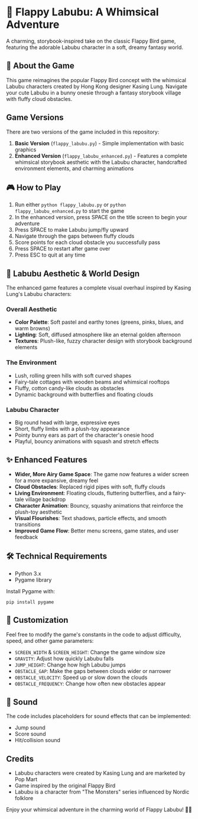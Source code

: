 # 🐰 Flappy Labubu: A Whimsical Adventure

A charming, storybook-inspired take on the classic Flappy Bird game, featuring the adorable Labubu character in a soft, dreamy fantasy world.

## 🌿 About the Game

This game reimagines the popular Flappy Bird concept with the whimsical Labubu characters created by Hong Kong designer Kasing Lung. Navigate your cute Labubu in a bunny onesie through a fantasy storybook village with fluffy cloud obstacles.

## Game Versions

There are two versions of the game included in this repository:

1. **Basic Version** (`flappy_labubu.py`) - Simple implementation with basic graphics
2. **Enhanced Version** (`flappy_labubu_enhanced.py`) - Features a complete whimsical storybook aesthetic with the Labubu character, handcrafted environment elements, and charming animations

## 🎮 How to Play

1. Run either `python flappy_labubu.py` or `python flappy_labubu_enhanced.py` to start the game
2. In the enhanced version, press SPACE on the title screen to begin your adventure
3. Press SPACE to make Labubu jump/fly upward
4. Navigate through the gaps between fluffy clouds
5. Score points for each cloud obstacle you successfully pass
6. Press SPACE to restart after game over
7. Press ESC to quit at any time

## 🎨 Labubu Aesthetic & World Design

The enhanced game features a complete visual overhaul inspired by Kasing Lung's Labubu characters:

### Overall Aesthetic
- **Color Palette**: Soft pastel and earthy tones (greens, pinks, blues, and warm browns)
- **Lighting**: Soft, diffused atmosphere like an eternal golden afternoon
- **Textures**: Plush-like, fuzzy character design with storybook background elements

### The Environment
- Lush, rolling green hills with soft curved shapes
- Fairy-tale cottages with wooden beams and whimsical rooftops
- Fluffy, cotton candy-like clouds as obstacles
- Dynamic background with butterflies and floating clouds

### Labubu Character
- Big round head with large, expressive eyes
- Short, fluffy limbs with a plush-toy appearance
- Pointy bunny ears as part of the character's onesie hood
- Playful, bouncy animations with squash and stretch effects

## ✨ Enhanced Features

- **Wider, More Airy Game Space**: The game now features a wider screen for a more expansive, dreamy feel
- **Cloud Obstacles**: Replaced rigid pipes with soft, fluffy clouds
- **Living Environment**: Floating clouds, fluttering butterflies, and a fairy-tale village backdrop
- **Character Animation**: Bouncy, squashy animations that reinforce the plush-toy aesthetic
- **Visual Flourishes**: Text shadows, particle effects, and smooth transitions
- **Improved Game Flow**: Better menu screens, game states, and user feedback

## 🛠️ Technical Requirements

- Python 3.x
- Pygame library

Install Pygame with:
```
pip install pygame
```

## 🔧 Customization

Feel free to modify the game's constants in the code to adjust difficulty, speed, and other game parameters:

- `SCREEN_WIDTH` & `SCREEN_HEIGHT`: Change the game window size
- `GRAVITY`: Adjust how quickly Labubu falls
- `JUMP_HEIGHT`: Change how high Labubu jumps
- `OBSTACLE_GAP`: Make the gaps between clouds wider or narrower
- `OBSTACLE_VELOCITY`: Speed up or slow down the clouds
- `OBSTACLE_FREQUENCY`: Change how often new obstacles appear

## 🎵 Sound

The code includes placeholders for sound effects that can be implemented:
- Jump sound
- Score sound
- Hit/collision sound

## Credits

- Labubu characters were created by Kasing Lung and are marketed by Pop Mart
- Game inspired by the original Flappy Bird
- Labubu is a character from "The Monsters" series influenced by Nordic folklore

Enjoy your whimsical adventure in the charming world of Flappy Labubu! 🌈✨